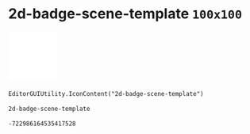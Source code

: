 # 2d-badge-scene-template `100x100`
<img src="/img/2d-badge-scene-template.png" width=100 height=100>

``` CSharp
EditorGUIUtility.IconContent("2d-badge-scene-template")
```
```
2d-badge-scene-template
```
```
-722986164535417528
```
